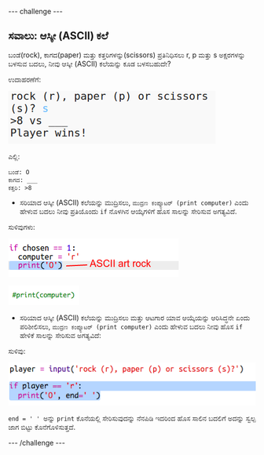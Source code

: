 --- challenge ---

## ಸವಾಲು: ಆಸ್ಕೀ (ASCII) ಕಲೆ

ಬಂಡೆ(rock), ಕಾಗದ(paper) ಮತ್ತು ಕತ್ತರಿಗಳನ್ನು(scissors) ಪ್ರತಿನಿಧಿಸಲು r, p ಮತ್ತು s ಅಕ್ಷರಗಳನ್ನು ಬಳಸುವ ಬದಲು, ನೀವು ಆಸ್ಕೀ (ASCII) ಕಲೆಯನ್ನು ಕೂಡ ಬಳಸಬಹುದೇ?

ಉದಾಹರಣೆಗೆ:

![screenshot](images/rps-ascii-challenge.png)

ಎಲ್ಲಿ:

    ಬಂಡೆ: O
    ಕಾಗದ: ___
    ಕತ್ತರಿ: >8
    

+ ಸರಿಯಾದ ಆಸ್ಕೀ (ASCII) ಕಲೆಯನ್ನು ಮುದ್ರಿಸಲು, `ಮುದ್ರಣ ಕಂಪ್ಯೂಟರ್ (print computer)` ಎಂದು ಹೇಳುವ ಬದಲು ನೀವು ಪ್ರತಿಯೊಂದು `if` ನೊಳಗಿನ ಆಯ್ಕೆಗಳಿಗೆ ಹೊಸ ಸಾಲನ್ನು ಸೇರಿಸುವ ಅಗತ್ಯವಿದೆ. 

ಸುಳಿವುಗಳು:

![screenshot](images/rps-ascii-rock.png)

![screenshot](images/rps-comment-computer.png)

+ ಸರಿಯಾದ ಆಸ್ಕೀ (ASCII) ಕಲೆಯನ್ನು ಮುದ್ರಿಸಲು ಮತ್ತು ಆಟಗಾರ ಯಾವ ಆಯ್ಕೆಯನ್ನು ಆರಿಸಿದ್ಧನೇ ಏಂದು ಪರಿಶೀಲಿಸಲು, `ಮುದ್ರಣ ಕಂಪ್ಯೂಟರ್ (print computer)` ಎಂದು ಹೇಳುವ ಬದಲು ನೀವು ಹೊಸ `if` ಹೇಳಿಕೆ ಸಾಲನ್ನು ಸೇರಿಸುವ ಅಗತ್ಯವಿದೆ:

ಸುಳಿವು:

![screenshot](images/rps-player-ascii.png)

`end = ' ' `ಅನ್ನು `print` ಕೊನೆಯಲ್ಲಿ ಸೇರಿಸುವುದನ್ನು ನೆನಪಿಡಿ ಇದರಿಂದ ಹೊಸ ಸಾಲಿನ ಬದಲಿಗೆ ಅದನ್ನು ಸ್ವಲ್ಪ ಜಾಗ ಬಿಟ್ಟು ಕೊನೆಗೊಳಿಸುತ್ತದೆ.

--- /challenge ---